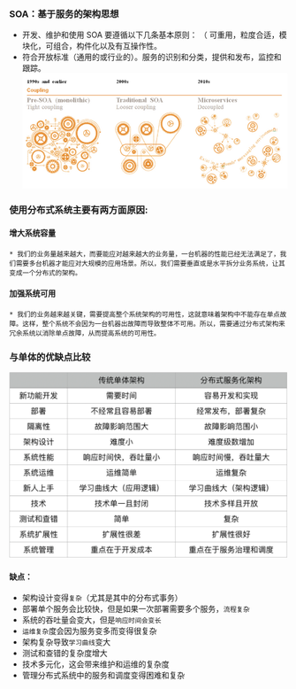 ### SOA：基于服务的架构思想
* 开发、维护和使用 SOA 要遵循以下几条基本原则：
（ 可重用，粒度合适，模块化，可组合，构件化以及有互操作性。
* 符合开放标准（通用的或行业的）。服务的识别和分类，提供和发布，监控和跟踪。
![图片](./IMG/分布式系统概念.md/4f725999.png)

### 使用分布式系统主要有两方面原因:
#### 增大系统容量
    * 我们的业务量越来越大，而要能应对越来越大的业务量，一台机器的性能已经无法满足了，我们需要多台机器才能应对大规模的应用场景。所以，我们需要垂直或是水平拆分业务系统，让其变成一个分布式的架构。
#### 加强系统可用
    * 我们的业务越来越关键，需要提高整个系统架构的可用性，这就意味着架构中不能存在单点故障。这样，整个系统不会因为一台机器出故障而导致整体不可用。所以，需要通过分布式架构来冗余系统以消除单点故障，从而提高系统的可用性。

### 与单体的优缺点比较
![图片](./IMG/分布式系统概念.md/d1af4006.png)
#### 缺点：
* 架构设计变得`复杂`（尤其是其中的分布式事务）
* 部署单个服务会比较快，但是如果一次部署需要多个服务，`流程复杂`
* 系统的吞吐量会变大，但是`响应时间会变长`
* `运维复杂`度会因为服务变多而变得很复杂
* 架构复杂导致`学习曲线`变大
* 测试和查错的复杂度增大
* 技术多元化，这会带来维护和运维的复杂度
* 管理分布式系统中的服务和调度变得困难和复杂